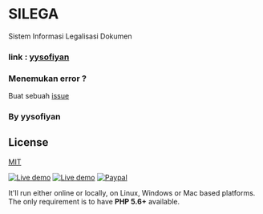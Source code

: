# SILEGA
Sistem Informasi Legalisasi Dokumen

### link : [yysofiyan](http://linktree/yysofiyan)

### Menemukan error ?
Buat sebuah [issue](https://github.com/yysofiyan/silega/issues)

### By yysofiyan

## License
[MIT](http://opensource.org/licenses/MIT)

[![Live demo](https://img.shields.io/badge/Live-Demo-brightgreen.svg?style=flat-square)](#)
[![Live demo](https://img.shields.io/badge/Help-Docs-lightgrey.svg?style=flat-square)](#) 
[![Paypal](https://img.shields.io/badge/Donate-Paypal-lightgrey.svg?style=flat-square)](##)

It'll run either online or locally, on Linux, Windows or Mac based platforms. The only requirement is to have **PHP 5.6+** available.